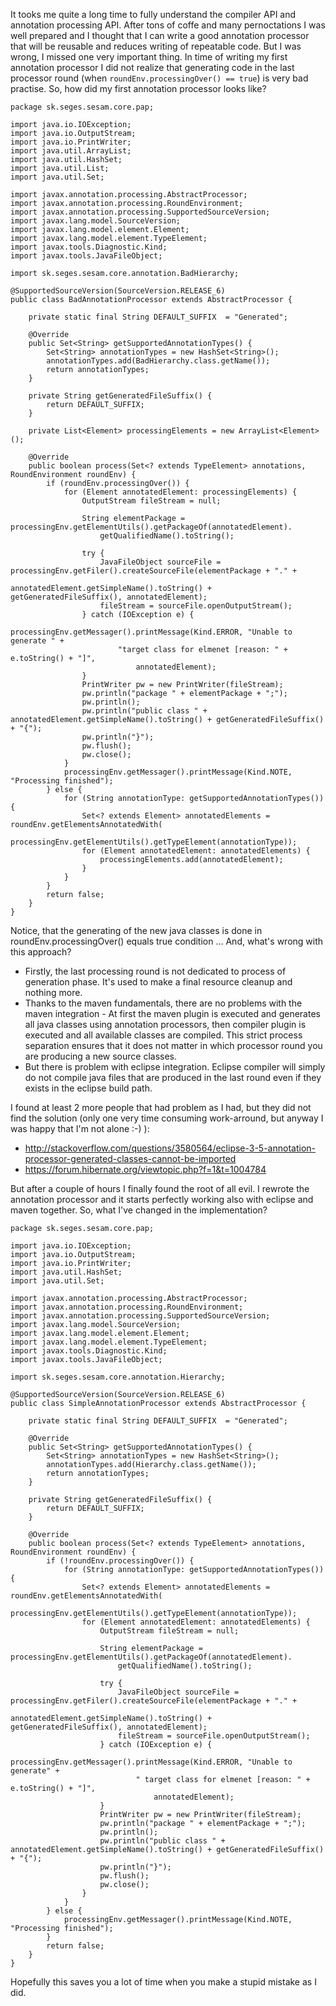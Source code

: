 It tooks me quite a long time to fully understand the compiler API and annotation processing API. After tons of coffe and many pernoctations I was well prepared and I thought that I can write a good annotation processor that will be reusable and reduces writing of repeatable code. But I was wrong, I missed one very important thing. In time of writing my first annotation processor I did not realize that generating code in the last processor round (when `roundEnv.processingOver() == true`) is very bad practise. So, how did my first annotation processor looks like?

```
package sk.seges.sesam.core.pap;

import java.io.IOException;
import java.io.OutputStream;
import java.io.PrintWriter;
import java.util.ArrayList;
import java.util.HashSet;
import java.util.List;
import java.util.Set;

import javax.annotation.processing.AbstractProcessor;
import javax.annotation.processing.RoundEnvironment;
import javax.annotation.processing.SupportedSourceVersion;
import javax.lang.model.SourceVersion;
import javax.lang.model.element.Element;
import javax.lang.model.element.TypeElement;
import javax.tools.Diagnostic.Kind;
import javax.tools.JavaFileObject;

import sk.seges.sesam.core.annotation.BadHierarchy;

@SupportedSourceVersion(SourceVersion.RELEASE_6)
public class BadAnnotationProcessor extends AbstractProcessor {

	private static final String DEFAULT_SUFFIX  = "Generated";
	
	@Override
	public Set<String> getSupportedAnnotationTypes() {
		Set<String> annotationTypes = new HashSet<String>();
		annotationTypes.add(BadHierarchy.class.getName());
		return annotationTypes;
	}
	
	private String getGeneratedFileSuffix() {
		return DEFAULT_SUFFIX;
	}
	
	private List<Element> processingElements = new ArrayList<Element>();
	
	@Override
	public boolean process(Set<? extends TypeElement> annotations, RoundEnvironment roundEnv) {
		if (roundEnv.processingOver()) {
			for (Element annotatedElement: processingElements) {
				OutputStream fileStream = null;
				
				String elementPackage = processingEnv.getElementUtils().getPackageOf(annotatedElement).
					getQualifiedName().toString();
				
				try {
					JavaFileObject sourceFile = processingEnv.getFiler().createSourceFile(elementPackage + "." + 
							annotatedElement.getSimpleName().toString() + getGeneratedFileSuffix(), annotatedElement);
					fileStream = sourceFile.openOutputStream();
				} catch (IOException e) {
					processingEnv.getMessager().printMessage(Kind.ERROR, "Unable to generate " + 
						"target class for elmenet [reason: " + e.toString() + "]",
							annotatedElement);
				}
				PrintWriter pw = new PrintWriter(fileStream);
				pw.println("package " + elementPackage + ";");
				pw.println();
				pw.println("public class " + annotatedElement.getSimpleName().toString() + getGeneratedFileSuffix() + "{");
				pw.println("}");
				pw.flush();
				pw.close();
			}
			processingEnv.getMessager().printMessage(Kind.NOTE, "Processing finished");
		} else {
			for (String annotationType: getSupportedAnnotationTypes()) {
				Set<? extends Element> annotatedElements = roundEnv.getElementsAnnotatedWith(
					processingEnv.getElementUtils().getTypeElement(annotationType));
				for (Element annotatedElement: annotatedElements) { 
					processingElements.add(annotatedElement);
				}
			}
		}
		return false;
	}
}
```

Notice, that the generating of the new java classes is done in roundEnv.processingOver() equals true condition ... And, what's wrong with this approach?
  * Firstly, the last processing round is not dedicated to process of generation phase. It's used to make a final resource cleanup and nothing more.
  * Thanks to the maven fundamentals, there are no problems with the maven integration - At first the maven plugin is executed and generates all java classes using annotation processors, then compiler plugin is executed and all available classes are compiled. This strict process separation ensures that it does not matter in which processor round you are producing a new source classes.
  * But there is problem with eclipse integration. Eclipse compiler will simply do not compile java files that are produced in the last round even if they exists in the eclipse build path.

I found at least 2 more people that had problem as I had, but they did not find the solution (only one very time consuming work-arround, but anyway I was happy that I'm not alone :-) ):
  * http://stackoverflow.com/questions/3580564/eclipse-3-5-annotation-processor-generated-classes-cannot-be-imported
  * https://forum.hibernate.org/viewtopic.php?f=1&t=1004784

But after a couple of hours I finally found the root of all evil. I rewrote the annotation processor and it starts perfectly working also with eclipse and maven together. So, what I've changed in the implementation?

```
package sk.seges.sesam.core.pap;

import java.io.IOException;
import java.io.OutputStream;
import java.io.PrintWriter;
import java.util.HashSet;
import java.util.Set;

import javax.annotation.processing.AbstractProcessor;
import javax.annotation.processing.RoundEnvironment;
import javax.annotation.processing.SupportedSourceVersion;
import javax.lang.model.SourceVersion;
import javax.lang.model.element.Element;
import javax.lang.model.element.TypeElement;
import javax.tools.Diagnostic.Kind;
import javax.tools.JavaFileObject;

import sk.seges.sesam.core.annotation.Hierarchy;

@SupportedSourceVersion(SourceVersion.RELEASE_6)
public class SimpleAnnotationProcessor extends AbstractProcessor {

	private static final String DEFAULT_SUFFIX  = "Generated";
	
	@Override
	public Set<String> getSupportedAnnotationTypes() {
		Set<String> annotationTypes = new HashSet<String>();
		annotationTypes.add(Hierarchy.class.getName());
		return annotationTypes;
	}
	
	private String getGeneratedFileSuffix() {
		return DEFAULT_SUFFIX;
	}
	
	@Override
	public boolean process(Set<? extends TypeElement> annotations, RoundEnvironment roundEnv) {
		if (!roundEnv.processingOver()) {
			for (String annotationType: getSupportedAnnotationTypes()) {
				Set<? extends Element> annotatedElements = roundEnv.getElementsAnnotatedWith(
					processingEnv.getElementUtils().getTypeElement(annotationType));
				for (Element annotatedElement: annotatedElements) { 
					OutputStream fileStream = null;
					
					String elementPackage = processingEnv.getElementUtils().getPackageOf(annotatedElement).
						getQualifiedName().toString();
					
					try {
						JavaFileObject sourceFile = processingEnv.getFiler().createSourceFile(elementPackage + "." +
							annotatedElement.getSimpleName().toString() + getGeneratedFileSuffix(), annotatedElement);
						fileStream = sourceFile.openOutputStream();
					} catch (IOException e) {
						processingEnv.getMessager().printMessage(Kind.ERROR, "Unable to generate" + 
							" target class for elmenet [reason: " + e.toString() + "]",
								annotatedElement);
					}
					PrintWriter pw = new PrintWriter(fileStream);
					pw.println("package " + elementPackage + ";");
					pw.println();
					pw.println("public class " + annotatedElement.getSimpleName().toString() + getGeneratedFileSuffix() + "{");
					pw.println("}");
					pw.flush();
					pw.close();
				}
			}
		} else {
			processingEnv.getMessager().printMessage(Kind.NOTE, "Processing finished");
		}
		return false;
	}
}
```

Hopefully this saves you a lot of time when you make a stupid mistake as I did.